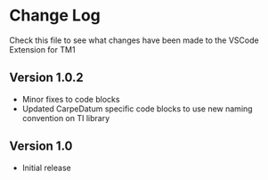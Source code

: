 # Change Log
Check this file to see what changes have been made to the VSCode Extension for TM1

## Version 1.0.2
- Minor fixes to code blocks
- Updated CarpeDatum specific code blocks to use new naming convention on TI library

## Version 1.0
- Initial release